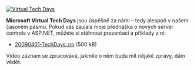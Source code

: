 <!-- dcterms:identifier = aspnetcz#226 -->
<!-- dcterms:title = Virtual Tech Days: Prezentace a příklady ke stažení -->
<!-- dcterms:abstract = Microsoft Virtual Tech Days jsou úspěšně za námi – tedy alespoň v našem časovém pásmu. Pokud vás zaujala moje přednáška o nových server controls v ASP.NET, můžete si stáhnout prezentaci a příklady z ní. -->
<!-- np9:categoryId = 6 -->
<!-- x4w:category = Akce a události -->
<!-- np9:authorId = 1 -->
<!-- np9:authorEmail = michal.valasek@altairis.cz -->
<!-- dcterms:creator = Michal Altair Valášek -->
<!-- dcterms:created = 2009-04-01T19:45:31.203+02:00 -->
<!-- dcterms:dateAccepted = 2009-04-01T19:45:31.203+02:00 -->

[![Virtual Tech Days](https://www.cdn.altairis.cz/Blog/2009/20090401-msvtd_3.png "Virtual Tech Days")](http://www.msfttechdays.com/) 

**Microsoft Virtual Tech Days** jsou úspěšně za námi – tedy alespoň v našem časovém pásmu. Pokud vás zaujala moje přednáška o nových server controls v ASP.NET, můžete si stáhnout prezentaci a příklady z ní:

*   [20090401-TechDays.zip](https://www.cdn.altairis.cz/Blog/2009/20090401-TechDays.zip) (500 kB) 

Video záznam se zpracovává, jakmile o něm budu mít nějaké zprávy, dám vědět.